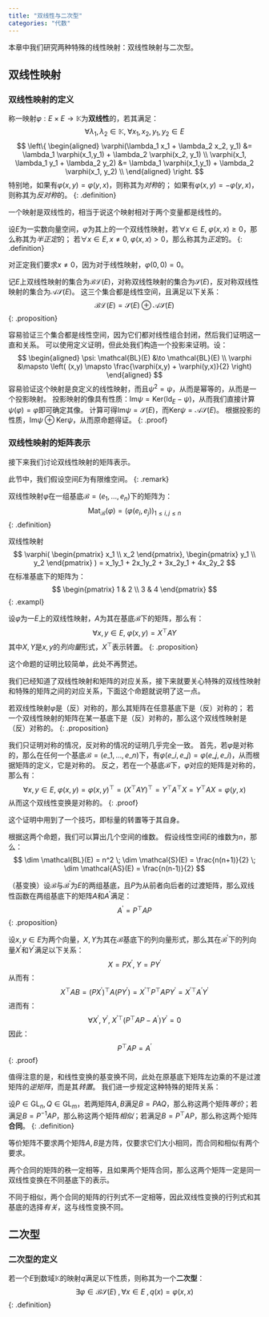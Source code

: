 ```yaml
---
title: "双线性与二次型"
categories: "代数"
---
```


本章中我们研究两种特殊的线性映射：双线性映射与二次型。

## 双线性映射

### 双线性映射的定义

称一映射$\varphi: E \times E \to \mathbb{K}$为**双线性**的，若其满足：
$$
\forall \lambda_1, \lambda_2 \in \mathbb K, \; \forall x_1, x_2, y_1, y_2 \in E
$$
$$
\left\{
\begin{aligned}
    \varphi(\lambda_1 x_1 + \lambda_2 x_2, y_1) &= \lambda_1 \varphi(x_1,y_1) + \lambda_2 \varphi(x_2, y_1) \\
    \varphi(x_1, \lambda_1 y_1 + \lambda_2 y_2) &= \lambda_1 \varphi(x_1,y_1) + \lambda_2 \varphi(x_1, y_2) \\
\end{aligned}
\right.
$$
特别地，如果有$\varphi(x,y) = \varphi(y,x)$，则称其为*对称*的；
如果有$\varphi(x,y) = -\varphi(y,x)$，则称其为*反对称*的。
{: .definition}

一个映射是双线性的，相当于说这个映射相对于两个变量都是线性的。

设$E$为一实数向量空间，$\varphi$为其上的一个双线性映射，若$\forall x \in E, \; \varphi(x,x) \ge 0$，那么称其为*半正定*的；
若$\forall x \in E, x \neq 0, \; \varphi(x,x) > 0$，那么称其为*正定*的。
{: .definition}

对正定我们要求$x \neq 0$，因为对于线性映射，$\varphi(0,0) = 0$。

记$E$上双线性映射的集合为$\mathcal{BL}(E)$，对称双线性映射的集合为$\mathcal S (E)$，反对称双线性映射的集合为$\mathcal{AS}(E)$。
这三个集合都是线性空间，且满足以下关系：
$$
\mathcal{BL}(E) = \mathcal{S}(E) \oplus \mathcal{AS}(E)
$$
{: .proposition}

容易验证三个集合都是线性空间，因为它们都对线性组合封闭，然后我们证明这一直和关系。
可以使用定义证明，但此处我们构造一个投影来证明。设：
$$
\begin{aligned}
    \psi: 
    \mathcal{BL}(E) &\to \mathcal{BL}(E) \\
    \varphi &\mapsto \left( (x,y) \mapsto \frac{\varphi(x,y) + \varphi(y,x)}{2} \right)
\end{aligned}
$$
容易验证这个映射是良定义的线性映射，而且$\psi^2 = \psi$，从而是幂等的，从而是一个投影映射。
投影映射的像具有性质：$\mathrm{Im} \psi = \mathrm{Ker} (\mathrm{Id}_E - \psi)$，从而我们直接计算$\psi(\varphi) = \varphi$即可确定其像。
计算可得$\mathrm{Im} \psi = \mathcal{S}(E)$，而$\mathrm{Ker} \psi = \mathcal{AS}(E)$。
根据投影的性质，$\mathrm{Im} \psi \oplus \mathrm{Ker} \psi$，从而原命题得证。
{: .proof}

### 双线性映射的矩阵表示

接下来我们讨论双线性映射的矩阵表示。

此节中，我们假设空间$E$为有限维空间。
{: .remark}

双线性映射$\varphi$在一组基底$\mathcal B = (e_1, \dots, e_n)$下的矩阵为：
$$
\mathrm{Mat}_{\mathcal B}(\varphi) = (\varphi(e_i, e_j))_{1 \le i,j \le n}
$$
{: .definition}

双线性映射
$$
\varphi( 
\begin{pmatrix}
    x_1 \\ x_2
\end{pmatrix},
\begin{pmatrix}
    y_1 \\ y_2
\end{pmatrix}
) = x_1y_1 + 2x_1y_2 + 3x_2y_1 + 4x_2y_2
$$
在标准基底下的矩阵为：
$$
\begin{pmatrix}
    1 & 2 \\
    3 & 4
\end{pmatrix}
$$
{: .exampl}

设$\varphi$为一$E$上的双线性映射，$A$为其在基底$\mathcal B$下的矩阵，那么有：
$$
\forall x, y \in E, \;
\varphi(x,y) = X^\top A Y
$$
其中$X,Y$是$x,y$的*列向量*形式，$X^\top$表示转置。
{: .proposition}

这个命题的证明比较简单，此处不再赘述。

我们已经知道了双线性映射和矩阵的对应关系，接下来就要关心特殊的双线性映射和特殊的矩阵之间的对应关系，下面这个命题就说明了这一点。

若双线性映射$\varphi$是（反）对称的，那么其矩阵在任意基底下是（反）对称的；
若一个双线性映射的矩阵在某一基底下是（反）对称的，那么这个双线性映射是（反）对称的。
{: .proposition} 

我们只证明对称的情况，反对称的情况的证明几乎完全一致。
首先，若$\varphi$是对称的，那么在任何一个基底$\mathcal B = (e\_1, \dots, e\_n)$下，有$\varphi(e\_i, e\_j) = \varphi(e\_j, e\_i)$，从而根据矩阵的定义，它是对称的。
反之，若在一个基底$\mathcal B$下，$\varphi$对应的矩阵是对称的，那么有：
$$
\forall x, y \in E, \; 
\varphi(x,y) = \varphi(x,y)^\top = \left(X^\top A Y\right)^\top = Y^\top A^\top X = Y^\top A X = \varphi(y,x)
$$
从而这个双线性变换是对称的。
{: .proof}

这个证明中用到了一个技巧，即标量的转置等于其自身。

根据这两个命题，我们可以算出几个空间的维数。
假设线性空间$E$的维数为$n$，那么：
$$
\dim \mathcal{BL}(E) = n^2 \;
\dim \mathcal{S}(E) = \frac{n(n+1)}{2} \;
\dim \mathcal{AS}(E) = \frac{n(n-1)}{2}
$$

（基变换）设$\mathcal B$与$\mathcal B^\prime$为$E$的两组基底，且$P$为从前者向后者的过渡矩阵，那么双线性函数在两组基底下的矩阵$A$和$A^\prime$满足：
$$
A^\prime = P^\top A P
$$
{: .proposition}

设$x,y \in E$为两个向量，$X,Y$为其在$\mathcal B$基底下的列向量形式，那么其在$\mathcal B^\prime$下的列向量$X^\prime$和$Y^\prime$满足以下关系：
$$
X = P X^\prime, \; Y = P Y^\prime
$$
从而有：
$$
X^\top A B 
= \left( P X^\prime \right)^\top A \left( P Y^\prime \right)
= {X^\prime}^\top P^\top A P Y^\prime
= {X^\prime}^\top A^\prime Y^\prime
$$
进而有：
$$
\forall X^\prime, Y^\prime, \; {X^\prime}^\top \left( P^\top A P - A^\prime\right) Y^\prime = 0
$$
因此：
$$
P^\top A P = A^\prime
$$
{: .proof}

值得注意的是，和线性变换的基变换不同，此处在原基底下矩阵左边乘的不是过渡矩阵的*逆矩阵*，而是其*转置*。
我们进一步规定这种特殊的矩阵关系：

设$P \in \mathrm{GL}_n, Q \in \mathrm{GL}_m$，若两矩阵$A,B$满足$B = P A Q$，那么称这两个矩阵*等价*；若满足$B = P^{-1} A P$，那么称这两个矩阵*相似*；若满足$B = P^\top A P$，那么称这两个矩阵**合同**。
{: .definition}

等价矩阵不要求两个矩阵$A,B$是方阵，仅要求它们大小相同，而合同和相似有两个要求。

两个合同的矩阵的秩一定相等，且如果两个矩阵合同，那么这两个矩阵一定是同一双线性变换在不同基底下的表示。

不同于相似，两个合同的矩阵的行列式不一定相等，因此双线性变换的行列式和其基底的选择*有关*，这与线性变换不同。

## 二次型

### 二次型的定义

若一个$E$到数域$\mathbb K$的映射$q$满足以下性质，则称其为一个**二次型**：
$$
\exists \varphi \in \mathcal{BS}(E) \;
, \forall x \in E \;
, q(x) = \varphi(x,x)
$$
{: .definition}
